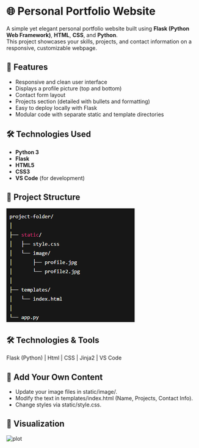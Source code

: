# 🌐 Personal Portfolio Website

A simple yet elegant personal portfolio website built using **Flask (Python Web Framework)**, **HTML**, **CSS**, and **Python**.  
This project showcases your skills, projects, and contact information on a responsive, customizable webpage.

## 🚀 Features

- Responsive and clean user interface
- Displays a profile picture (top and bottom)
- Contact form layout
- Projects section (detailed with bullets and formatting)
- Easy to deploy locally with Flask
- Modular code with separate static and template directories

## 🛠️ Technologies Used

- **Python 3**
- **Flask**
- **HTML5**
- **CSS3**
- **VS Code** (for development)

## 📁 Project Structure
![plot](file_structure.png)

## 🛠️ Technologies & Tools

Flask (Python) | Html | CSS | Jinja2 | VS Code

## 📂 Add Your Own Content

- Update your image files in static/image/.
- Modify the text in templates/index.html (Name, Projects, Contact Info).
- Change styles via static/style.css.

## 📸 Visualization
![plot]()

